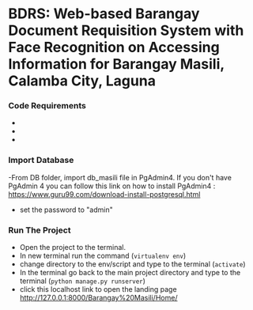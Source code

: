 # BDRS: Web-based Barangay Document Requisition System with Face Recognition on Accessing Information for Barangay Masili, Calamba City, Laguna

### Code Requirements
-
-
-
### Import Database
-From DB folder, import db_masili file in PgAdmin4. If you don't have PgAdmin 4 you can follow this link on how to install PgAdmin4 : https://www.guru99.com/download-install-postgresql.html
- set the password to "admin"

### Run The Project
- Open the project to the terminal.
- In new terminal run the command (`virtualenv env`)
- change directory to the env/script and type to the terminal (`activate`)
- In the terminal go back to the main project directory and type to the terminal (`python manage.py runserver`)
- click this localhost link to open the landing page http://127.0.0.1:8000/Barangay%20Masili/Home/

